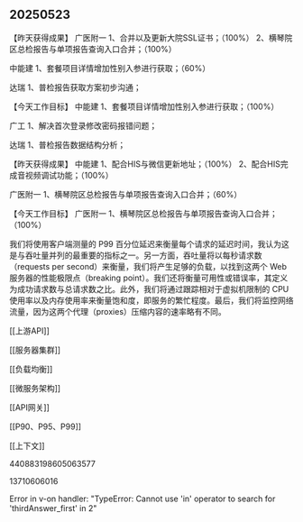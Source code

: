 ## 20250523
【昨天获得成果】
广医附一
1、合并以及更新大院SSL证书；（100%）
2、横琴院区总检报告与单项报告查询入口合并；（100%）

中能建
1、套餐项目详情增加性别入参进行获取；（60%）

达瑞
1、普检报告获取方案初步沟通；

【今天工作目标】
中能建
1、套餐项目详情增加性别入参进行获取；（100%）

广工
1、解决首次登录修改密码报错问题；

达瑞
1、普检报告数据结构分析；

【昨天获得成果】
中能建
1、配合HIS与微信更新地址；（100%）
2、配合HIS完成音视频调试功能；（100%）

广医附一
1、横琴院区总检报告与单项报告查询入口合并；（60%）

【今天工作目标】
广医附一
1、横琴院区总检报告与单项报告查询入口合并；（100%）

我们将使用客户端测量的 P99 百分位延迟来衡量每个请求的延迟时间，我认为这是与吞吐量并列的最重要的指标之一。另一方面，吞吐量将以每秒请求数（requests per second）来衡量，我们将产生足够的负载，以找到这两个 Web 服务器的性能极限点（breaking point）。我们还将衡量可用性或错误率，其定义为成功请求数与总请求数之比。此外，我们将通过跟踪相对于虚拟机限制的 CPU 使用率以及内存使用率来衡量饱和度，即服务的繁忙程度。最后，我们将监控网络流量，因为这两个代理（proxies）压缩内容的速率略有不同。

[[上游API]]

[[服务器集群]]

[[负载均衡]]

[[微服务架构]]

[[API网关]]

[[P90、P95、P99]]

[[上下文]]

440883198605063577

13710606016

Error in v-on handler: "TypeError: Cannot use 'in' operator to search for 'thirdAnswer_first' in 2"